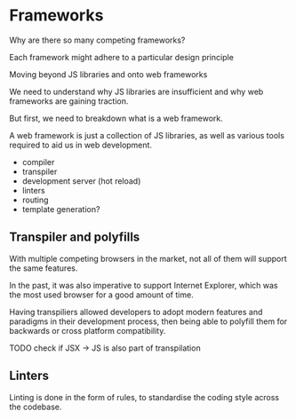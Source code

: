 # Frameworks

Why are there so many competing frameworks?

Each framework might adhere to a particular design principle

Moving beyond JS libraries and onto web frameworks

We need to understand why JS libraries are insufficient and why web frameworks are gaining traction.

But first, we need to breakdown what is a web framework.

A web framework is just a collection of JS libraries, as well as various tools required to aid us in web development.

- compiler
- transpiler
- development server (hot reload)
- linters
- routing
- template generation?

## Transpiler and polyfills

With multiple competing browsers in the market, not all of them will support the same features.

In the past, it was also imperative to support Internet Explorer, which was the most used browser for a good amount of time.

Having transpiliers allowed developers to adopt modern features and paradigms in their development process, then being able to polyfill them for backwards or cross platform compatibility.

TODO check if JSX -> JS is also part of transpilation

## Linters

Linting is done in the form of rules, to standardise the coding style across the codebase.
